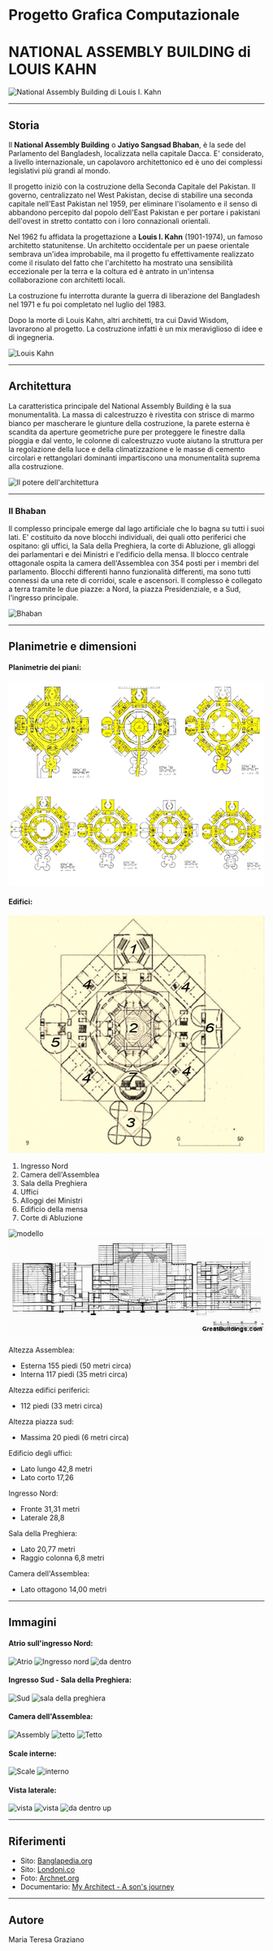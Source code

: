 <!-- background: #fff -->
<!-- color: #000 -->
# **Progetto Grafica Computazionale**
# **NATIONAL ASSEMBLY BUILDING di LOUIS KAHN**
![National Assembly Building di Louis I. Kahn](http://static.panoramio.com/photos/large/12201477.jpg)

***

## Storia

Il **National Assembly Building** o **Jatiyo Sangsad Bhaban**, è la sede del Parlamento del Bangladesh, localizzata nella capitale Dacca. E' considerato, a livello internazionale, un capolavoro architettonico ed è uno dei complessi legislativi più grandi al mondo.

Il progetto iniziò con la costruzione della Seconda Capitale del Pakistan. Il governo, centralizzato nel West Pakistan, decise di stabilire una seconda capitale nell'East Pakistan nel 1959, per eliminare l'isolamento e il senso di abbandono percepito dal popolo dell'East Pakistan e per portare i pakistani dell'ovest in stretto contatto con i loro connazionali orientali.

Nel 1962 fu affidata la progettazione a **Louis I. Kahn** (1901-1974), un famoso architetto statunitense. 
Un architetto occidentale per un paese orientale sembrava un'idea improbabile, ma il progetto fu effettivamente realizzato come il risulato del fatto che l'architetto ha mostrato una sensibilità eccezionale per la terra e la coltura ed è antrato in un'intensa collaborazione con architetti locali.

La costruzione fu interrotta durante la guerra di liberazione del Bangladesh nel 1971 e fu poi completato nel luglio del 1983.

Dopo la morte di Louis Kahn, altri architetti, tra cui David Wisdom, lavorarono al progetto. La costruzione infatti è un mix meraviglioso di idee e di ingegneria.

![Louis Kahn](http://www.newyorkerfilms.com/administrator/movie_images/My_Architect_6.jpg)

***

## Architettura

La caratteristica principale del National Assembly Building è la sua monumentalità.
La massa di calcestruzzo è rivestita con strisce di marmo bianco per mascherare le giunture della costruzione, la parete esterna è scandita da aperture geometriche pure per proteggere le finestre dalla pioggia e dal vento, le colonne di calcestruzzo vuote aiutano la struttura per la regolazione della luce e della climatizzazione e le masse di cemento circolari e rettangolari dominanti impartiscono una monumentalità suprema alla costruzione.

![Il potere dell'architettura](https://www.yatzer.com/sites/default/files/article_images/3182/Louis-Kahn-The-Power-of-Architecture-yatzer-8.jpg)

***

### Il Bhaban

Il complesso principale emerge dal lago artificiale che lo bagna su tutti i suoi lati. E' costituito da nove blocchi individuali, dei quali otto periferici che ospitano: gli uffici, la Sala della Preghiera, la corte di Abluzione, gli alloggi dei parlamentari e dei Ministri e l'edificio della mensa. Il blocco centrale ottagonale ospita la camera dell'Assemblea con 354 posti per i membri del parlamento. Blocchi differenti hanno funzionalità differenti, ma sono tutti connessi da una rete di corridoi, scale e ascensori. Il complesso è collegato a terra tramite le due piazze: a Nord, la piazza Presidenziale, e a Sud, l'ingresso principale. 

![Bhaban](https://twistedsifter.files.wordpress.com/2011/05/jatiyo-sangsad-bhaban-national-assembly-parliament-building-aerial-bangladesh.jpg)

***

## Planimetrie e dimensioni

#### Planimetrie dei piani:
![Piani](https://raw.githubusercontent.com/marteresagh/ProgettoGrafica/master/FotoProgetto/planimetria_livelli.jpg)

#### Edifici:
![Lista edifici](https://raw.githubusercontent.com/marteresagh/ProgettoGrafica/master/FotoProgetto/plannumeri.jpg)

1. Ingresso Nord
2. Camera dell'Assemblea
3. Sala della Preghiera
4. Uffici
5. Alloggi dei Ministri
6. Edificio della mensa
7. Corte di Abluzione

![modello](http://www.designboom.com/wp-content/uploads/2013/02/kahnPOA_09.jpg)
![sezione](https://raw.githubusercontent.com/marteresagh/ProgettoGrafica/master/FotoProgetto/Assembly_Dacca_Sect_A.jpg)


Altezza Assemblea:
 - Esterna 155 piedi (50 metri circa)
 - Interna 117 piedi (35 metri circa)

Altezza edifici periferici: 
 - 112 piedi (33 metri circa)

Altezza piazza sud:
 - Massima 20 piedi (6 metri circa)

Edificio degli uffici:
 - Lato lungo 42,8 metri
 - Lato corto 17,26

Ingresso Nord:
 - Fronte 31,31 metri
 - Laterale 28,8

Sala della Preghiera:
 - Lato  20,77 metri
 - Raggio colonna 6,8 metri

Camera dell'Assemblea:
 - Lato ottagono 14,00 metri



***

## Immagini

#### Atrio sull'ingresso Nord: 
![Atrio](http://img.photobucket.com/albums/v193/Bangladesh/parliament6.jpg)
![Ingresso nord](http://www.thedailystar.net/sites/default/files/styles/big_4/public/feature/images/sangsad-bhaban_0.jpg?itok=adUqOtas&c=d0b48742aac3607933403421fdd1b225)
![da dentro](http://larryspeck.com/wp-content/uploads/2011/12/2011-5705.jpg)

#### Ingresso Sud - Sala della Preghiera:
![Sud](https://tedideas.files.wordpress.com/2013/11/dhaka-profile-064.jpg)
![sala della preghiera](http://4.bp.blogspot.com/-AWhzDBkuzXo/UC1bPPxXTGI/AAAAAAAADWM/sosfdsUA5J0/s1600/P7281277.JPG)

#### Camera dell'Assemblea:
![Assembly](https://upload.wikimedia.org/wikipedia/commons/4/46/Sangshad_Assembly_Hall.jpg)
![tetto](http://www.epab.bme.hu/hallg/CADalk-AC/2011v/ARNJ81O6/National%20Assembly.jpg)
![Tetto](http://archnet.org/system/media_contents/contents/26150/original/IAA17549.jpg?1384701707)

#### Scale interne:
![Scale](https://s-media-cache-ak0.pinimg.com/736x/ea/46/39/ea4639107c5fa33a4c95cbcf2643edfa.jpg)
![interno](https://ksamedia.osu.edu/sites/default/files/originals/07_0000512_0.jpeg)

#### Vista laterale:
![vista](https://dhakadesigners.files.wordpress.com/2012/09/national_assembly_6.jpg)
![vista](http://www.oroeditions.com/sites/all/files/oroweb_interior_kahn_03.jpg)
![da dentro up](http://www.akdn.org/architecture/img/75/40.jpg)

***

## Riferimenti

- Sito: [Banglapedia.org](http://en.banglapedia.org/index.php?title=Jatiya_Sangsad_Bhaban)
- Sito: [Londoni.co](http://www.londoni.co/index.php/who-s-who?id=325)
- Foto: [Archnet.org](http://archnet.org/sites/70)
- Documentario: [My Architect - A son's journey](https://vimeo.com/9418890)

***

## Autore

Maria Teresa Graziano













 
